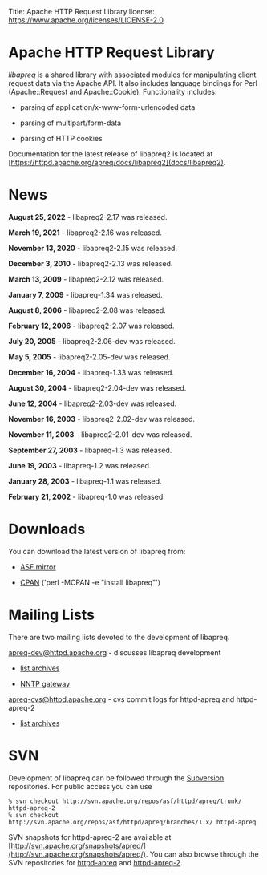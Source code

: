 Title: Apache HTTP Request Library
license: https://www.apache.org/licenses/LICENSE-2.0

# Apache HTTP Request Library #

*libapreq* is a shared library with associated modules for manipulating
client request data via the Apache API. It also includes language bindings
for Perl (Apache::Request and Apache::Cookie). Functionality includes:

- parsing of application/x-www-form-urlencoded data

- parsing of multipart/form-data

- parsing of HTTP cookies

Documentation for the latest release of libapreq2 is located at
[https://httpd.apache.org/apreq/docs/libapreq2](docs/libapreq2).

# News #

**August 25, 2022** - libapreq2-2.17 was released.

**March 19, 2021** - libapreq2-2.16 was released.

**November 13, 2020** - libapreq2-2.15 was released.

**December 3, 2010** - libapreq2-2.13 was released.

**March 13, 2009** - libapreq2-2.12 was released.

**January 7, 2009** - libapreq-1.34 was released.

**August 8, 2006** - libapreq2-2.08 was released.

**February 12, 2006** - libapreq2-2.07 was released.

**July 20, 2005** - libapreq2-2.06-dev was released.

**May 5, 2005** - libapreq2-2.05-dev was released.

**December 16, 2004** - libapreq-1.33 was released.

**August 30, 2004** - libapreq2-2.04-dev was released.

**June 12, 2004** - libapreq2-2.03-dev was released.

**November 16, 2003** - libapreq2-2.02-dev was released.

**November 11, 2003** - libapreq2-2.01-dev was released.

**September 27, 2003** - libapreq-1.3 was released.

**June 19, 2003** - libapreq-1.2 was released.

**January 28, 2003** - libapreq-1.1 was released.

**February 21, 2002** - libapreq-1.0 was released.

# Downloads #

You can download the latest version of libapreq from:

-  [ASF mirror](/apreq/download.cgi) 

-  [CPAN](http://search.cpan.org/search?mode=module&amp;query=libapreq)
('perl -MCPAN -e "install libapreq"')

# Mailing Lists #

There are two mailing lists devoted to the development of libapreq.

[apreq-dev@httpd.apache.org](mailto:apreq-dev-subscribe@httpd.apache.org) -
discusses libapreq development

-  [list
archives](http://marc.theaimsgroup.com/?l=apreq-dev&amp;r=1&amp;w=2) 

-  [NNTP gateway](nntp://news.gmane.org/gmane.comp.apache.apreq) 

[apreq-cvs@httpd.apache.org](mailto:apreq-cvs-subscribe@httpd.apache.org) -
cvs commit logs for httpd-apreq and httpd-apreq-2

-  [list
archives](http://marc.theaimsgroup.com/?l=apreq-cvs&amp;r=1&amp;w=2) 

# SVN #

Development of libapreq can be followed through the
[Subversion](http://subversion.apache.org/) repositories. For public access
you can use

    % svn checkout http://svn.apache.org/repos/asf/httpd/apreq/trunk/ httpd-apreq-2
    % svn checkout http://svn.apache.org/repos/asf/httpd/apreq/branches/1.x/ httpd-apreq

SVN snapshots for httpd-apreq-2 are available at
[http://svn.apache.org/snapshots/apreq/](http://svn.apache.org/snapshots/apreq/).
You can also browse through the SVN repositories for
[httpd-apreq](http://svn.apache.org/viewcvs.cgi/httpd/apreq/branches/1.x/)
and [httpd-apreq-2](http://svn.apache.org/viewcvs.cgi/httpd/apreq/trunk/).

